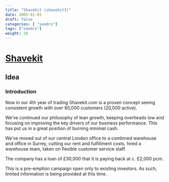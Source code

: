 ```yaml
---
title: "Shavekit (shavekit3)"
date: 2005-01-01
draft: false
categories: [ "seedrs"]
tags: ["seedrs"]
weight: 10
---
```


# [Shavekit](https://www.seedrs.com/shavekit3)

## Idea

### Introduction

Now in our 4th year of trading Shavekit.com is a proven concept seeing consistent growth with over 60,000 customers (20,000 active).

We’ve continued our philosophy of lean growth, keeping overheads low and focusing on improving the key drivers of our business performance. This has put us in a great position of burning minimal cash.

We’ve moved out of our central London office to a combined warehouse and office in Surrey, cutting our rent and fulfillment costs, hired a warehouse team, taken on flexible customer service staff.

The company has a loan of £30,000 that it is paying back at c. £2,000 pcm.

This is a pre-emption campaign open only to existing investors. As such, limited information is being provided at this time.

